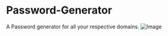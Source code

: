 # Password-Generator
A Password generator for all your respective domains.
![Image](https://github.com/user-attachments/assets/a52a14a9-a3f5-4b11-9428-122948e628c4)
